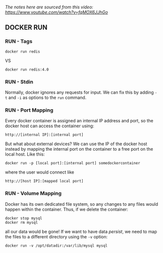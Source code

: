 *The notes here are sourced from this video: https://www.youtube.com/watch?v=fqMOX6JJhGo*

## DOCKER RUN

### RUN - Tags
```
docker run redis
```
VS
```
docker run redis:4.0
```
### RUN - Stdin
Normally, docker ignores any requests for input. We can fix this by adding `-t` and `-i` as options to the `run` command.
### RUN - Port Mapping
Every docker container is assigned an internal IP address and port, so the docker host can access the container using: 
```
http://[internal IP]:[internal port]
```
But what about external devices? We can use the IP of the docker host instead by mapping the internal port on the container to a free port on the local host. Like this: 
```
docker run -p [local port]:[internal port] somedockercontainer
```
where the user would connect like 
```
http://[host IP]:[mapped local port]
```
### RUN - Volume Mapping
Docker has its own dedicated file system, so any changes to any files would happen within the container. Thus, if we delete the container:
```
docker stop mysql
docker rm mysql
```
all our data would be gone! If we want to have data *persist*, we need to map the files to a different directory using the `-v` option:
```
docker run -v /opt/datadir:/var/lib/mysql mysql
```
